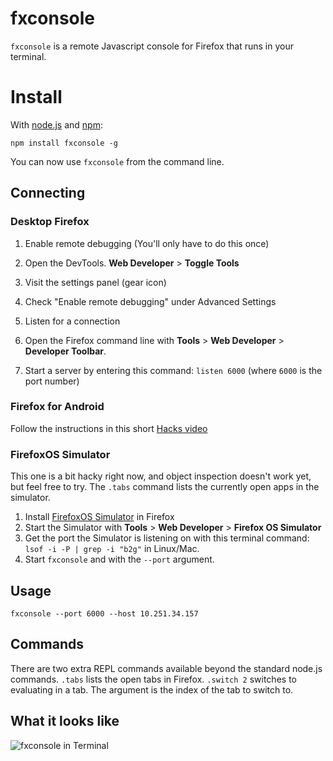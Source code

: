 # fxconsole
`fxconsole` is a remote Javascript console for Firefox that runs in your terminal.

# Install
With [node.js](http://nodejs.org/) and [npm](http://github.com/isaacs/npm):

	npm install fxconsole -g

You can now use `fxconsole` from the command line.

## Connecting

### Desktop Firefox
1. Enable remote debugging (You'll only have to do this once)
 1. Open the DevTools. **Web Developer** > **Toggle Tools**
 2. Visit the settings panel (gear icon)
 3. Check "Enable remote debugging" under Advanced Settings

2. Listen for a connection
 1. Open the Firefox command line with **Tools** > **Web Developer** > **Developer Toolbar**.
 2. Start a server by entering this command: `listen 6000` (where `6000` is the port number)

### Firefox for Android
Follow the instructions in this short [Hacks video](https://www.youtube.com/watch?v=Znj_8IFeTVs)

### FirefoxOS Simulator
This one is a bit hacky right now, and object inspection doesn't work yet, but feel free to try. The `.tabs` command lists the currently open apps in the simulator.

1. Install [FirefoxOS Simulator](https://addons.mozilla.org/en-us/firefox/addon/firefox-os-simulator/) in Firefox
2. Start the Simulator with **Tools** > **Web Developer** > **Firefox OS Simulator**
3. Get the port the Simulator is listening on with this terminal command: `lsof -i -P | grep -i "b2g"` in Linux/Mac.
4. Start `fxconsole` and with the `--port` argument.

## Usage

```
fxconsole --port 6000 --host 10.251.34.157
```

## Commands

There are two extra REPL commands available beyond the standard node.js commands. `.tabs` lists the open tabs in Firefox. `.switch 2` switches to evaluating in a tab. The argument is the index of the tab to switch to.

## What it looks like

![fxconsole in Terminal](http://i.imgur.com/fGadT0Y.png)